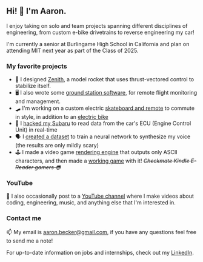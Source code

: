 ## Hi! 👋 I'm Aaron.

I enjoy taking on solo and team projects spanning different disciplines of engineering, from custom e-bike drivetrains to reverse engineering my car!

I'm currently a senior at Burlingame High School in California and plan on attending MIT next year as part of the Class of 2025.

### My favorite projects

- 🚀 I designed [Zenith](https://github.com/aaroexxt/TVCRocket), a model rocket that uses thrust-vectored control to stabilize itself.
- 🖥️ I also wrote some [ground station software](https://github.com/aaroexxt/RocketGroundStation), for remote flight monitoring and management.
- 🛹 I'm working on a custom electric [skateboard and remote](https://github.com/aaroexxt/ESkateOS) to commute in style, in addition to an [electric bike](https://github.com/aaroexxt/BikeOSMKII)
- 🚗 I [hacked my Subaru](https://github.com/aaroexxt/CarHacking) to read data from the car's ECU (Engine Control Unit) in real-time
- 🗣 I [created a dataset](https://github.com/aaroexxt/tacotron) to train a neural network to synthesize my voice (the results are only mildly scary)
- 🕹️ I made a video game [rendering engine](https://github.com/aaroexxt/ASCII-Physics-Engine) that outputs only ASCII characters, and then made a [working game](https://www.aaronbecker.tech/projects/code/platformedv5/) with it! ~~*Checkmate Kindle E-Reader gamers 😎*~~

### YouTube

🎥 I also occasionally post to a [YouTube channel](https://www.youtube.com/channel/UCqDrVuzqneQY3KwUUoAEITA) where I make videos about coding, engineering, music, and anything else that I'm interested in.

### Contact me

📫 My email is [aaron.becker@gmail.com](mailto:aaron.becker@gmail.com), if you have any questions feel free to send me a note!

For up-to-date information on jobs and internships, check out my [LinkedIn](https://www.linkedin.com/in/aaron-m-becker/).
